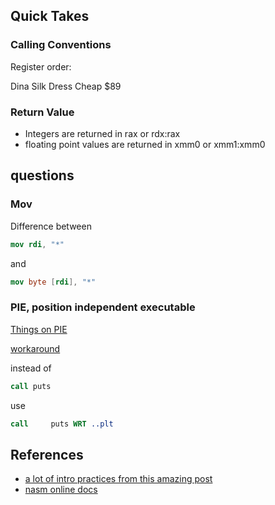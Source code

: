 ## Quick Takes

### Calling Conventions

Register order:

Dina Silk Dress Cheap $89

### Return Value

- Integers are returned in rax or rdx:rax
- floating point values are returned in xmm0 or xmm1:xmm0


## questions

### Mov
Difference between
```nasm
mov rdi, "*"
```
and
```nasm
mov byte [rdi], "*"
```

### PIE, position independent executable

[Things on PIE](https://stackoverflow.com/questions/2463150/what-is-the-fpie-option-for-position-independent-executables-in-gcc-and-ld)

[workaround](https://stackoverflow.com/questions/36007975/compile-error-relocation-r-x86-64-pc32-against-undefined-symbol)

instead of
```nasm
call puts
```

use
```nasm
call     puts WRT ..plt
```


## References

- [a lot of intro practices from this amazing post](https://cs.lmu.edu/~ray/notes/nasmtutorial/)
- [nasm online docs](https://www.nasm.us/xdoc/2.16.03/html/nasmdoc0.html)
